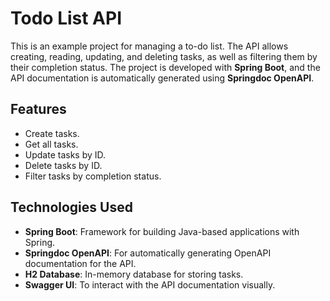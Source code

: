 # Todo List API

This is an example project for managing a to-do list. The API allows creating, reading, updating, and deleting tasks, as well as filtering them by their completion status. The project is developed with **Spring Boot**, and the API documentation is automatically generated using **Springdoc OpenAPI**.

## Features

- Create tasks.
- Get all tasks.
- Update tasks by ID.
- Delete tasks by ID.
- Filter tasks by completion status.

## Technologies Used

- **Spring Boot**: Framework for building Java-based applications with Spring.
- **Springdoc OpenAPI**: For automatically generating OpenAPI documentation for the API.
- **H2 Database**: In-memory database for storing tasks.
- **Swagger UI**: To interact with the API documentation visually.
